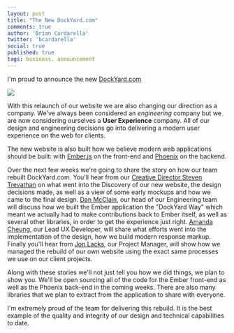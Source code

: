 ```yaml
---
layout: post
title: "The New DockYard.com"
comments: true
author: 'Brian Cardarella'
twitter: 'bcardarella'
social: true
published: true
tags: business, announcement
---
```


I'm proud to announce the new [DockYard.com](http://dockyard.com)

![](http://i.imgur.com/D3KeY1b.jpg)

With this relaunch of our website we are also changing our direction as
a company. We've always been considered an *engineering* company but we
are now considering ourselves a **User Experience** company. All of
our design and engineering decisions go into delivering a modern user
experience on the web for clients.

The new website is also built how we believe modern web applications
should be built: with [Ember.js](http://emberjs.com) on the front-end
and [Phoenix](http://phoenixframework.org) on the backend. 

Over the next few weeks we're going to share the story on how our team rebuilt
DockYard.com. You'll hear from our [Creative Director Steven Trevathan](http://twitter.com/strevat) on
what went into the Discovery of our new website, the design decisions
made, as well as a view of some early mockups and how we came to the
final design. [Dan McClain](http://twitter.com/_danmcclain), our head of our Engineering team will discuss
how we built the Ember application the "DockYard Way" which meant we
actually had to make contributions back to Ember itself, as well as
several other libraries, in order to get the experience just right.
[Amanda Cheung](http://twitter.com/acacheung), our Lead UX Developer, will share what efforts went into the implementation of
the design, how we build modern response markup. Finally you'll hear
from [Jon Lacks](http://twitter.com/jon_lacks), our Project Manager, will show how we managed the rebuild
of our own website using the exact same processes we use on our client
projects.

Along with these stories we'll not just tell you how we did things, we
plan to show you. We'll be open sourcing all of the code for the Ember
front-end as well as the Phoenix back-end in the coming weeks. There are
also many libraries that we plan to extract from the application to
share with everyone.

I'm extremely proud of the team for delivering this rebuild. It is the
best example of the quality and integrity of our design and technical
capabilities to date.
